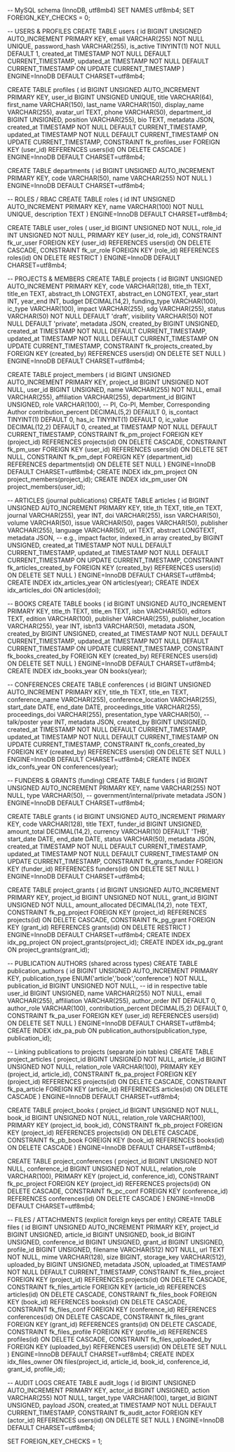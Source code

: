 -- MySQL schema (InnoDB, utf8mb4)
SET NAMES utf8mb4;
SET FOREIGN_KEY_CHECKS = 0;

-- USERS & PROFILES
CREATE TABLE users (
  id BIGINT UNSIGNED AUTO_INCREMENT PRIMARY KEY,
  email VARCHAR(255) NOT NULL UNIQUE,
  password_hash VARCHAR(255),
  is_active TINYINT(1) NOT NULL DEFAULT 1,
  created_at TIMESTAMP NOT NULL DEFAULT CURRENT_TIMESTAMP,
  updated_at TIMESTAMP NOT NULL DEFAULT CURRENT_TIMESTAMP ON UPDATE CURRENT_TIMESTAMP
) ENGINE=InnoDB DEFAULT CHARSET=utf8mb4;

CREATE TABLE profiles (
  id BIGINT UNSIGNED AUTO_INCREMENT PRIMARY KEY,
  user_id BIGINT UNSIGNED UNIQUE,
  title VARCHAR(64),
  first_name VARCHAR(150),
  last_name VARCHAR(150),
  display_name VARCHAR(255),
  avatar_url TEXT,
  phone VARCHAR(50),
  department_id BIGINT UNSIGNED,
  position VARCHAR(255),
  bio TEXT,
  metadata JSON,
  created_at TIMESTAMP NOT NULL DEFAULT CURRENT_TIMESTAMP,
  updated_at TIMESTAMP NOT NULL DEFAULT CURRENT_TIMESTAMP ON UPDATE CURRENT_TIMESTAMP,
  CONSTRAINT fk_profiles_user FOREIGN KEY (user_id) REFERENCES users(id) ON DELETE CASCADE
) ENGINE=InnoDB DEFAULT CHARSET=utf8mb4;

CREATE TABLE departments (
  id BIGINT UNSIGNED AUTO_INCREMENT PRIMARY KEY,
  code VARCHAR(50),
  name VARCHAR(255) NOT NULL
) ENGINE=InnoDB DEFAULT CHARSET=utf8mb4;

-- ROLES / RBAC
CREATE TABLE roles (
  id INT UNSIGNED AUTO_INCREMENT PRIMARY KEY,
  name VARCHAR(100) NOT NULL UNIQUE,
  description TEXT
) ENGINE=InnoDB DEFAULT CHARSET=utf8mb4;

CREATE TABLE user_roles (
  user_id BIGINT UNSIGNED NOT NULL,
  role_id INT UNSIGNED NOT NULL,
  PRIMARY KEY (user_id, role_id),
  CONSTRAINT fk_ur_user FOREIGN KEY (user_id) REFERENCES users(id) ON DELETE CASCADE,
  CONSTRAINT fk_ur_role FOREIGN KEY (role_id) REFERENCES roles(id) ON DELETE RESTRICT
) ENGINE=InnoDB DEFAULT CHARSET=utf8mb4;

-- PROJECTS & MEMBERS
CREATE TABLE projects (
  id BIGINT UNSIGNED AUTO_INCREMENT PRIMARY KEY,
  code VARCHAR(128),
  title_th TEXT,
  title_en TEXT,
  abstract_th LONGTEXT,
  abstract_en LONGTEXT,
  year_start INT,
  year_end INT,
  budget DECIMAL(14,2),
  funding_type VARCHAR(100),
  ic_type VARCHAR(100),
  impact VARCHAR(255),
  sdg VARCHAR(255),
  status VARCHAR(50) NOT NULL DEFAULT 'draft',
  visibility VARCHAR(50) NOT NULL DEFAULT 'private',
  metadata JSON,
  created_by BIGINT UNSIGNED,
  created_at TIMESTAMP NOT NULL DEFAULT CURRENT_TIMESTAMP,
  updated_at TIMESTAMP NOT NULL DEFAULT CURRENT_TIMESTAMP ON UPDATE CURRENT_TIMESTAMP,
  CONSTRAINT fk_projects_created_by FOREIGN KEY (created_by) REFERENCES users(id) ON DELETE SET NULL
) ENGINE=InnoDB DEFAULT CHARSET=utf8mb4;

CREATE TABLE project_members (
  id BIGINT UNSIGNED AUTO_INCREMENT PRIMARY KEY,
  project_id BIGINT UNSIGNED NOT NULL,
  user_id BIGINT UNSIGNED,
  name VARCHAR(255) NOT NULL,
  email VARCHAR(255),
  affiliation VARCHAR(255),
  department_id BIGINT UNSIGNED,
  role VARCHAR(100),            -- PI, Co-PI, Member, Corresponding Author
  contribution_percent DECIMAL(5,2) DEFAULT 0,
  is_contact TINYINT(1) DEFAULT 0,
  has_ic TINYINT(1) DEFAULT 0,
  ic_value DECIMAL(12,2) DEFAULT 0,
  created_at TIMESTAMP NOT NULL DEFAULT CURRENT_TIMESTAMP,
  CONSTRAINT fk_pm_project FOREIGN KEY (project_id) REFERENCES projects(id) ON DELETE CASCADE,
  CONSTRAINT fk_pm_user FOREIGN KEY (user_id) REFERENCES users(id) ON DELETE SET NULL,
  CONSTRAINT fk_pm_dept FOREIGN KEY (department_id) REFERENCES departments(id) ON DELETE SET NULL
) ENGINE=InnoDB DEFAULT CHARSET=utf8mb4;
CREATE INDEX idx_pm_project ON project_members(project_id);
CREATE INDEX idx_pm_user ON project_members(user_id);

-- ARTICLES (journal publications)
CREATE TABLE articles (
  id BIGINT UNSIGNED AUTO_INCREMENT PRIMARY KEY,
  title_th TEXT,
  title_en TEXT,
  journal VARCHAR(255),
  year INT,
  doi VARCHAR(255),
  issn VARCHAR(50),
  volume VARCHAR(50),
  issue VARCHAR(50),
  pages VARCHAR(50),
  publisher VARCHAR(255),
  language VARCHAR(50),
  url TEXT,
  abstract LONGTEXT,
  metadata JSON, -- e.g., impact factor, indexed_in array
  created_by BIGINT UNSIGNED,
  created_at TIMESTAMP NOT NULL DEFAULT CURRENT_TIMESTAMP,
  updated_at TIMESTAMP NOT NULL DEFAULT CURRENT_TIMESTAMP ON UPDATE CURRENT_TIMESTAMP,
  CONSTRAINT fk_articles_created_by FOREIGN KEY (created_by) REFERENCES users(id) ON DELETE SET NULL
) ENGINE=InnoDB DEFAULT CHARSET=utf8mb4;
CREATE INDEX idx_articles_year ON articles(year);
CREATE INDEX idx_articles_doi ON articles(doi);

-- BOOKS
CREATE TABLE books (
  id BIGINT UNSIGNED AUTO_INCREMENT PRIMARY KEY,
  title_th TEXT,
  title_en TEXT,
  isbn VARCHAR(50),
  editors TEXT,
  edition VARCHAR(100),
  publisher VARCHAR(255),
  publisher_location VARCHAR(255),
  year INT,
  isbn13 VARCHAR(50),
  metadata JSON,
  created_by BIGINT UNSIGNED,
  created_at TIMESTAMP NOT NULL DEFAULT CURRENT_TIMESTAMP,
  updated_at TIMESTAMP NOT NULL DEFAULT CURRENT_TIMESTAMP ON UPDATE CURRENT_TIMESTAMP,
  CONSTRAINT fk_books_created_by FOREIGN KEY (created_by) REFERENCES users(id) ON DELETE SET NULL
) ENGINE=InnoDB DEFAULT CHARSET=utf8mb4;
CREATE INDEX idx_books_year ON books(year);

-- CONFERENCES
CREATE TABLE conferences (
  id BIGINT UNSIGNED AUTO_INCREMENT PRIMARY KEY,
  title_th TEXT,
  title_en TEXT,
  conference_name VARCHAR(255),
  conference_location VARCHAR(255),
  start_date DATE,
  end_date DATE,
  proceedings_title VARCHAR(255),
  proceedings_doi VARCHAR(255),
  presentation_type VARCHAR(50), -- talk/poster
  year INT,
  metadata JSON,
  created_by BIGINT UNSIGNED,
  created_at TIMESTAMP NOT NULL DEFAULT CURRENT_TIMESTAMP,
  updated_at TIMESTAMP NOT NULL DEFAULT CURRENT_TIMESTAMP ON UPDATE CURRENT_TIMESTAMP,
  CONSTRAINT fk_confs_created_by FOREIGN KEY (created_by) REFERENCES users(id) ON DELETE SET NULL
) ENGINE=InnoDB DEFAULT CHARSET=utf8mb4;
CREATE INDEX idx_confs_year ON conferences(year);

-- FUNDERS & GRANTS (funding)
CREATE TABLE funders (
  id BIGINT UNSIGNED AUTO_INCREMENT PRIMARY KEY,
  name VARCHAR(255) NOT NULL,
  type VARCHAR(50), -- government/internal/private
  metadata JSON
) ENGINE=InnoDB DEFAULT CHARSET=utf8mb4;

CREATE TABLE grants (
  id BIGINT UNSIGNED AUTO_INCREMENT PRIMARY KEY,
  code VARCHAR(128),
  title TEXT,
  funder_id BIGINT UNSIGNED,
  amount_total DECIMAL(14,2),
  currency VARCHAR(10) DEFAULT 'THB',
  start_date DATE,
  end_date DATE,
  status VARCHAR(50),
  metadata JSON,
  created_at TIMESTAMP NOT NULL DEFAULT CURRENT_TIMESTAMP,
  updated_at TIMESTAMP NOT NULL DEFAULT CURRENT_TIMESTAMP ON UPDATE CURRENT_TIMESTAMP,
  CONSTRAINT fk_grants_funder FOREIGN KEY (funder_id) REFERENCES funders(id) ON DELETE SET NULL
) ENGINE=InnoDB DEFAULT CHARSET=utf8mb4;

CREATE TABLE project_grants (
  id BIGINT UNSIGNED AUTO_INCREMENT PRIMARY KEY,
  project_id BIGINT UNSIGNED NOT NULL,
  grant_id BIGINT UNSIGNED NOT NULL,
  amount_allocated DECIMAL(14,2),
  note TEXT,
  CONSTRAINT fk_pg_project FOREIGN KEY (project_id) REFERENCES projects(id) ON DELETE CASCADE,
  CONSTRAINT fk_pg_grant FOREIGN KEY (grant_id) REFERENCES grants(id) ON DELETE RESTRICT
) ENGINE=InnoDB DEFAULT CHARSET=utf8mb4;
CREATE INDEX idx_pg_project ON project_grants(project_id);
CREATE INDEX idx_pg_grant ON project_grants(grant_id);

-- PUBLICATION AUTHORS (shared across types)
CREATE TABLE publication_authors (
  id BIGINT UNSIGNED AUTO_INCREMENT PRIMARY KEY,
  publication_type ENUM('article','book','conference') NOT NULL,
  publication_id BIGINT UNSIGNED NOT NULL, -- id in respective table
  user_id BIGINT UNSIGNED,
  name VARCHAR(255) NOT NULL,
  email VARCHAR(255),
  affiliation VARCHAR(255),
  author_order INT DEFAULT 0,
  author_role VARCHAR(100),
  contribution_percent DECIMAL(5,2) DEFAULT 0,
  CONSTRAINT fk_pa_user FOREIGN KEY (user_id) REFERENCES users(id) ON DELETE SET NULL
) ENGINE=InnoDB DEFAULT CHARSET=utf8mb4;
CREATE INDEX idx_pa_pub ON publication_authors(publication_type, publication_id);

-- Linking publications to projects (separate join tables)
CREATE TABLE project_articles (
  project_id BIGINT UNSIGNED NOT NULL,
  article_id BIGINT UNSIGNED NOT NULL,
  relation_role VARCHAR(100),
  PRIMARY KEY (project_id, article_id),
  CONSTRAINT fk_pa_project FOREIGN KEY (project_id) REFERENCES projects(id) ON DELETE CASCADE,
  CONSTRAINT fk_pa_article FOREIGN KEY (article_id) REFERENCES articles(id) ON DELETE CASCADE
) ENGINE=InnoDB DEFAULT CHARSET=utf8mb4;

CREATE TABLE project_books (
  project_id BIGINT UNSIGNED NOT NULL,
  book_id BIGINT UNSIGNED NOT NULL,
  relation_role VARCHAR(100),
  PRIMARY KEY (project_id, book_id),
  CONSTRAINT fk_pb_project FOREIGN KEY (project_id) REFERENCES projects(id) ON DELETE CASCADE,
  CONSTRAINT fk_pb_book FOREIGN KEY (book_id) REFERENCES books(id) ON DELETE CASCADE
) ENGINE=InnoDB DEFAULT CHARSET=utf8mb4;

CREATE TABLE project_conferences (
  project_id BIGINT UNSIGNED NOT NULL,
  conference_id BIGINT UNSIGNED NOT NULL,
  relation_role VARCHAR(100),
  PRIMARY KEY (project_id, conference_id),
  CONSTRAINT fk_pc_project FOREIGN KEY (project_id) REFERENCES projects(id) ON DELETE CASCADE,
  CONSTRAINT fk_pc_conf FOREIGN KEY (conference_id) REFERENCES conferences(id) ON DELETE CASCADE
) ENGINE=InnoDB DEFAULT CHARSET=utf8mb4;

-- FILES / ATTACHMENTS (explicit foreign keys per entity)
CREATE TABLE files (
  id BIGINT UNSIGNED AUTO_INCREMENT PRIMARY KEY,
  project_id BIGINT UNSIGNED,
  article_id BIGINT UNSIGNED,
  book_id BIGINT UNSIGNED,
  conference_id BIGINT UNSIGNED,
  grant_id BIGINT UNSIGNED,
  profile_id BIGINT UNSIGNED,
  filename VARCHAR(512) NOT NULL,
  url TEXT NOT NULL,
  mime VARCHAR(128),
  size BIGINT,
  storage_key VARCHAR(512),
  uploaded_by BIGINT UNSIGNED,
  metadata JSON,
  uploaded_at TIMESTAMP NOT NULL DEFAULT CURRENT_TIMESTAMP,
  CONSTRAINT fk_files_project FOREIGN KEY (project_id) REFERENCES projects(id) ON DELETE CASCADE,
  CONSTRAINT fk_files_article FOREIGN KEY (article_id) REFERENCES articles(id) ON DELETE CASCADE,
  CONSTRAINT fk_files_book FOREIGN KEY (book_id) REFERENCES books(id) ON DELETE CASCADE,
  CONSTRAINT fk_files_conf FOREIGN KEY (conference_id) REFERENCES conferences(id) ON DELETE CASCADE,
  CONSTRAINT fk_files_grant FOREIGN KEY (grant_id) REFERENCES grants(id) ON DELETE CASCADE,
  CONSTRAINT fk_files_profile FOREIGN KEY (profile_id) REFERENCES profiles(id) ON DELETE CASCADE,
  CONSTRAINT fk_files_uploaded_by FOREIGN KEY (uploaded_by) REFERENCES users(id) ON DELETE SET NULL
) ENGINE=InnoDB DEFAULT CHARSET=utf8mb4;
CREATE INDEX idx_files_owner ON files(project_id, article_id, book_id, conference_id, grant_id, profile_id);

-- AUDIT LOGS
CREATE TABLE audit_logs (
  id BIGINT UNSIGNED AUTO_INCREMENT PRIMARY KEY,
  actor_id BIGINT UNSIGNED,
  action VARCHAR(255) NOT NULL,
  target_type VARCHAR(100),
  target_id BIGINT UNSIGNED,
  payload JSON,
  created_at TIMESTAMP NOT NULL DEFAULT CURRENT_TIMESTAMP,
  CONSTRAINT fk_audit_actor FOREIGN KEY (actor_id) REFERENCES users(id) ON DELETE SET NULL
) ENGINE=InnoDB DEFAULT CHARSET=utf8mb4;

SET FOREIGN_KEY_CHECKS = 1;